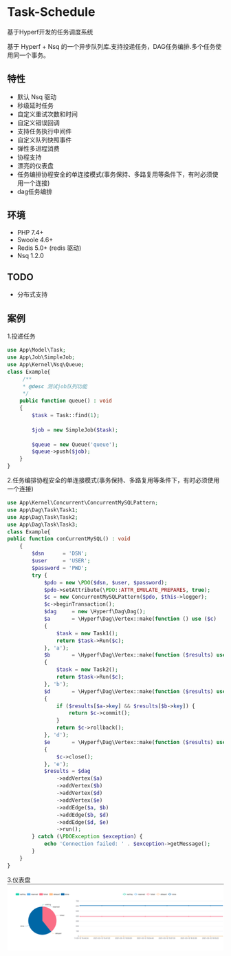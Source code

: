 # Task-Schedule

基于Hyperf开发的任务调度系统

基于 Hyperf + Nsq 的一个异步队列库.支持投递任务，DAG任务编排.多个任务使用同一个事务。

## 特性

- 默认 Nsq 驱动
- 秒级延时任务
- 自定义重试次数和时间
- 自定义错误回调
- 支持任务执行中间件
- 自定义队列快照事件
- 弹性多进程消费
- 协程支持
- 漂亮的仪表盘
- 任务编排协程安全的单连接模式(事务保持、多路复用等条件下，有时必须使用一个连接)
- dag任务编排

## 环境

- PHP 7.4+
- Swoole 4.6+
- Redis 5.0+ (redis 驱动)
- Nsq 1.2.0

## TODO

- 分布式支持

## 案例

1.投递任务

```php
use App\Model\Task;
use App\Job\SimpleJob;
use App\Kernel\Nsq\Queue;
class Example{
     /**
     * @desc 测试job队列功能
     */
    public function queue() : void
    {
        $task = Task::find(1);

        $job = new SimpleJob($task);

        $queue = new Queue('queue');
        $queue->push($job);
    }
}
```

2.任务编排协程安全的单连接模式(事务保持、多路复用等条件下，有时必须使用一个连接)

```php
use App\Kernel\Concurrent\ConcurrentMySQLPattern;
use App\Dag\Task\Task1;
use App\Dag\Task\Task2;
use App\Dag\Task\Task3;
class Example{
public function conCurrentMySQL() : void
    {
        $dsn      = 'DSN';
        $user     = 'USER';
        $password = 'PWD';
        try {
            $pdo = new \PDO($dsn, $user, $password);
            $pdo->setAttribute(\PDO::ATTR_EMULATE_PREPARES, true);
            $c = new ConcurrentMySQLPattern($pdo, $this->logger);
            $c->beginTransaction();
            $dag     = new \Hyperf\Dag\Dag();
            $a       = \Hyperf\Dag\Vertex::make(function () use ($c)
            {
                $task = new Task1();
                return $task->Run($c);
            }, 'a');
            $b       = \Hyperf\Dag\Vertex::make(function ($results) use ($c)
            {
                $task = new Task2();
                return $task->Run($c);
            }, 'b');
            $d       = \Hyperf\Dag\Vertex::make(function ($results) use ($c, $a, $b)
            {
                if ($results[$a->key] && $results[$b->key]) {
                    return $c->commit();
                }
                return $c->rollback();
            }, 'd');
            $e       = \Hyperf\Dag\Vertex::make(function ($results) use ($c)
            {
                $c->close();
            }, 'e');
            $results = $dag
                ->addVertex($a)
                ->addVertex($b)
                ->addVertex($d)
                ->addVertex($e)
                ->addEdge($a, $b)
                ->addEdge($b, $d)
                ->addEdge($d, $e)
                ->run();
        } catch (\PDOException $exception) {
            echo 'Connection failed: ' . $exception->getMessage();
        }
    }
}
```

3.仪表盘
![img.png](img.png)
